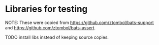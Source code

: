 # Libraries for testing

NOTE: These were copied from https://github.com/ztombol/bats-support and https://github.com/ztombol/bats-assert.

TODO install libs instead of keeping source copies.

